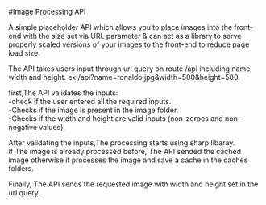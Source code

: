 #Image Processing API  

A simple placeholder API which allows you to place images into the front-end with the size set via URL parameter & can act as a library to serve properly scaled versions of your images to the front-end to reduce page load size.  

The API takes users input through url query on route /api including name, width and height. ex:/api?name=ronaldo.jpg&width=500&height=500.  

first,The API validates the inputs:  
-check if the user entered all the required inputs.  
-Checks if the image is present in the image folder.  
-Checks if the width and height are valid inputs (non-zeroes and non-negative values).  

After validating the inputs,The processing starts using sharp libaray.  
If The image is already processed before, The API sended the cached image otherwise it processes the image and save a cache in the caches folders.  

Finally, The API sends the requested image with width and height set in the url query.  



